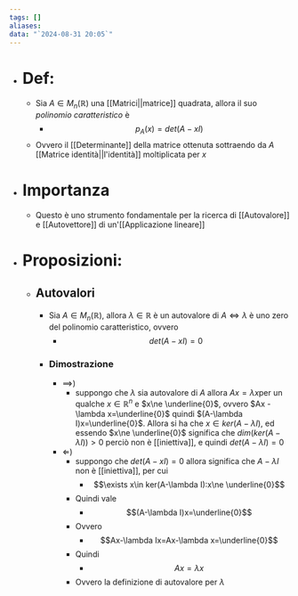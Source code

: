 ```yaml
---
tags: []
aliases: 
data: "`2024-08-31 20:05`"
---
```

- # Def:
	- Sia $A\in M_{n}(\mathbb{R})$ una [[Matrici||matrice]] quadrata, allora il suo _polinomio caratteristico_ è
		- $$p_{A}(x)=det(A-xI)$$
	- Ovvero il [[Determinante]] della matrice ottenuta sottraendo da $A$ [[Matrice identità||l'identità]] moltiplicata per $x$
- # Importanza
	- Questo è uno strumento fondamentale per la ricerca di [[Autovalore]] e [[Autovettore]] di un'[[Applicazione lineare]]
- # Proposizioni:
	- ## Autovalori
		- Sia $A\in M_{n}(\mathbb{R})$, allora $\lambda \in \mathbb{R}$ è un autovalore di $A\iff \lambda$ è uno zero del polinomio caratteristico, ovvero 
			- $$det(A-xI)=0$$
		- ### Dimostrazione 
			- $\implies$)
				- suppongo che $\lambda$ sia autovalore di $A$ allora $Ax=\lambda x$per un qualche $x\in \mathbb{R}^{n}$ e $x\ne \underline{0}$, ovvero $Ax -\lambda x=\underline{0}$ quindi $(A-\lambda I)x=\underline{0}$. Allora si ha che $x\in ker(A-\lambda I)$, ed essendo $x\ne \underline{0}$ significa che $dim(ker(A-\lambda I))>0$ perciò non è [[iniettiva]], e quindi $det(A-\lambda I)=0$
			- $\Longleftarrow$)
				- suppongo che $det(A-xI)=0$ allora significa che $A-\lambda I$ non è [[iniettiva]], per cui
					- $$\exists x\in ker(A-\lambda I):x\ne \underline{0}$$
				- Quindi vale 
					- $$(A-\lambda I)x=\underline{0}$$
				- Ovvero 
					- $$Ax-\lambda Ix=Ax-\lambda x=\underline{0}$$
				- Quindi 
					- $$Ax=\lambda x$$
				- Ovvero la definizione di autovalore per $\lambda$ 